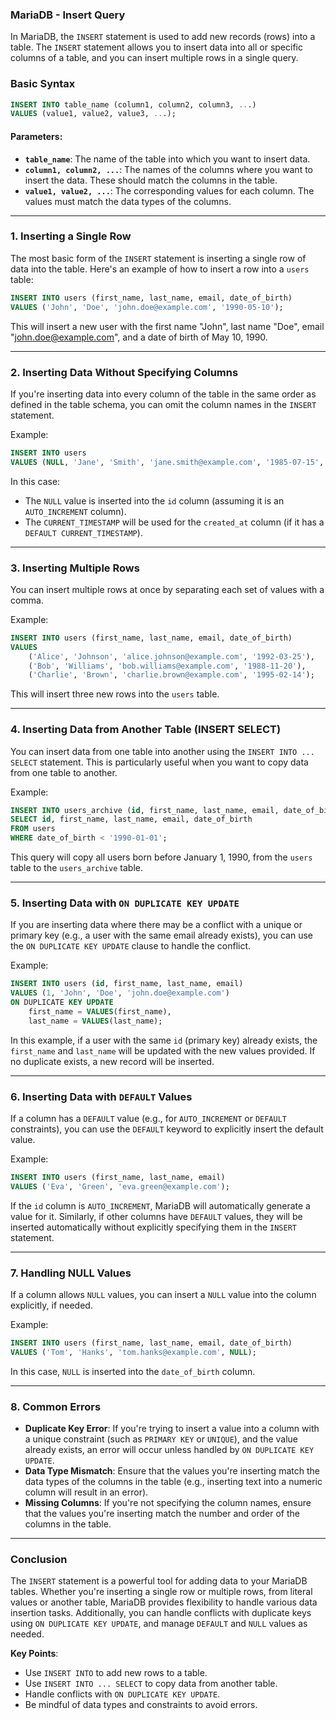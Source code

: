 ### MariaDB - Insert Query

In MariaDB, the `INSERT` statement is used to add new records (rows) into a table. The `INSERT` statement allows you to insert data into all or specific columns of a table, and you can insert multiple rows in a single query.

### Basic Syntax

```sql
INSERT INTO table_name (column1, column2, column3, ...)
VALUES (value1, value2, value3, ...);
```

#### Parameters:
- **`table_name`**: The name of the table into which you want to insert data.
- **`column1, column2, ...`**: The names of the columns where you want to insert the data. These should match the columns in the table.
- **`value1, value2, ...`**: The corresponding values for each column. The values must match the data types of the columns.

---

### 1. **Inserting a Single Row**

The most basic form of the `INSERT` statement is inserting a single row of data into the table. Here's an example of how to insert a row into a `users` table:

```sql
INSERT INTO users (first_name, last_name, email, date_of_birth)
VALUES ('John', 'Doe', 'john.doe@example.com', '1990-05-10');
```

This will insert a new user with the first name "John", last name "Doe", email "john.doe@example.com", and a date of birth of May 10, 1990.

---

### 2. **Inserting Data Without Specifying Columns**

If you're inserting data into every column of the table in the same order as defined in the table schema, you can omit the column names in the `INSERT` statement.

Example:

```sql
INSERT INTO users
VALUES (NULL, 'Jane', 'Smith', 'jane.smith@example.com', '1985-07-15', CURRENT_TIMESTAMP);
```

In this case:
- The `NULL` value is inserted into the `id` column (assuming it is an `AUTO_INCREMENT` column).
- The `CURRENT_TIMESTAMP` will be used for the `created_at` column (if it has a `DEFAULT CURRENT_TIMESTAMP`).

---

### 3. **Inserting Multiple Rows**

You can insert multiple rows at once by separating each set of values with a comma.

Example:

```sql
INSERT INTO users (first_name, last_name, email, date_of_birth)
VALUES 
    ('Alice', 'Johnson', 'alice.johnson@example.com', '1992-03-25'),
    ('Bob', 'Williams', 'bob.williams@example.com', '1988-11-20'),
    ('Charlie', 'Brown', 'charlie.brown@example.com', '1995-02-14');
```

This will insert three new rows into the `users` table.

---

### 4. **Inserting Data from Another Table (INSERT SELECT)**

You can insert data from one table into another using the `INSERT INTO ... SELECT` statement. This is particularly useful when you want to copy data from one table to another.

Example:

```sql
INSERT INTO users_archive (id, first_name, last_name, email, date_of_birth)
SELECT id, first_name, last_name, email, date_of_birth 
FROM users
WHERE date_of_birth < '1990-01-01';
```

This query will copy all users born before January 1, 1990, from the `users` table to the `users_archive` table.

---

### 5. **Inserting Data with `ON DUPLICATE KEY UPDATE`**

If you are inserting data where there may be a conflict with a unique or primary key (e.g., a user with the same email already exists), you can use the `ON DUPLICATE KEY UPDATE` clause to handle the conflict.

Example:

```sql
INSERT INTO users (id, first_name, last_name, email)
VALUES (1, 'John', 'Doe', 'john.doe@example.com')
ON DUPLICATE KEY UPDATE 
    first_name = VALUES(first_name), 
    last_name = VALUES(last_name);
```

In this example, if a user with the same `id` (primary key) already exists, the `first_name` and `last_name` will be updated with the new values provided. If no duplicate exists, a new record will be inserted.

---

### 6. **Inserting Data with `DEFAULT` Values**

If a column has a `DEFAULT` value (e.g., for `AUTO_INCREMENT` or `DEFAULT` constraints), you can use the `DEFAULT` keyword to explicitly insert the default value.

Example:

```sql
INSERT INTO users (first_name, last_name, email)
VALUES ('Eva', 'Green', 'eva.green@example.com');
```

If the `id` column is `AUTO_INCREMENT`, MariaDB will automatically generate a value for it. Similarly, if other columns have `DEFAULT` values, they will be inserted automatically without explicitly specifying them in the `INSERT` statement.

---

### 7. **Handling NULL Values**

If a column allows `NULL` values, you can insert a `NULL` value into the column explicitly, if needed.

Example:

```sql
INSERT INTO users (first_name, last_name, email, date_of_birth)
VALUES ('Tom', 'Hanks', 'tom.hanks@example.com', NULL);
```

In this case, `NULL` is inserted into the `date_of_birth` column.

---

### 8. **Common Errors**

- **Duplicate Key Error**: If you're trying to insert a value into a column with a unique constraint (such as `PRIMARY KEY` or `UNIQUE`), and the value already exists, an error will occur unless handled by `ON DUPLICATE KEY UPDATE`.
- **Data Type Mismatch**: Ensure that the values you're inserting match the data types of the columns in the table (e.g., inserting text into a numeric column will result in an error).
- **Missing Columns**: If you're not specifying the column names, ensure that the values you're inserting match the number and order of the columns in the table.

---

### Conclusion

The `INSERT` statement is a powerful tool for adding data to your MariaDB tables. Whether you're inserting a single row or multiple rows, from literal values or another table, MariaDB provides flexibility to handle various data insertion tasks. Additionally, you can handle conflicts with duplicate keys using `ON DUPLICATE KEY UPDATE`, and manage `DEFAULT` and `NULL` values as needed.

**Key Points**:
- Use `INSERT INTO` to add new rows to a table.
- Use `INSERT INTO ... SELECT` to copy data from another table.
- Handle conflicts with `ON DUPLICATE KEY UPDATE`.
- Be mindful of data types and constraints to avoid errors.
